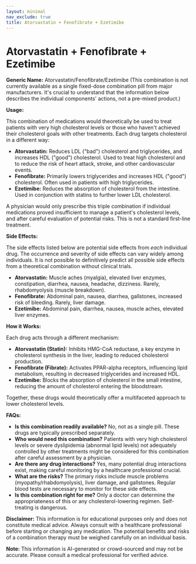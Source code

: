 ```yaml
---
layout: minimal
nav_exclude: true
title: Atorvastatin + Fenofibrate + Ezetimibe
---
```


# Atorvastatin + Fenofibrate + Ezetimibe

**Generic Name:** Atorvastatin/Fenofibrate/Ezetimibe (This combination is not currently available as a single fixed-dose combination pill from major manufacturers.  It's crucial to understand that the information below describes the individual components' actions, not a pre-mixed product.)

**Usage:**

This combination of medications would theoretically be used to treat patients with very high cholesterol levels or those who haven't achieved their cholesterol goals with other treatments.  Each drug targets cholesterol in a different way:

* **Atorvastatin:**  Reduces LDL ("bad") cholesterol and triglycerides, and increases HDL ("good") cholesterol.  Used to treat high cholesterol and to reduce the risk of heart attack, stroke, and other cardiovascular events.
* **Fenofibrate:** Primarily lowers triglycerides and increases HDL ("good") cholesterol.  Often used in patients with high triglycerides.
* **Ezetimibe:**  Reduces the absorption of cholesterol from the intestine.  Used in conjunction with statins to further lower LDL cholesterol.

A physician would only prescribe this triple combination if individual medications proved insufficient to manage a patient's cholesterol levels, and after careful evaluation of potential risks.  This is not a standard first-line treatment.

**Side Effects:**

The side effects listed below are potential side effects from *each* individual drug. The occurrence and severity of side effects can vary widely among individuals.  It is not possible to definitively predict all possible side effects from a theoretical combination without clinical trials.

* **Atorvastatin:** Muscle aches (myalgia), elevated liver enzymes, constipation, diarrhea, nausea, headache, dizziness.  Rarely, rhabdomyolysis (muscle breakdown).
* **Fenofibrate:**  Abdominal pain, nausea, diarrhea, gallstones, increased risk of bleeding.  Rarely, liver damage.
* **Ezetimibe:**  Abdominal pain, diarrhea, nausea, muscle aches, elevated liver enzymes.

**How it Works:**

Each drug acts through a different mechanism:

* **Atorvastatin (Statin):** Inhibits HMG-CoA reductase, a key enzyme in cholesterol synthesis in the liver, leading to reduced cholesterol production.
* **Fenofibrate (Fibrate):**  Activates PPAR-alpha receptors, influencing lipid metabolism, resulting in decreased triglycerides and increased HDL.
* **Ezetimibe:**  Blocks the absorption of cholesterol in the small intestine, reducing the amount of cholesterol entering the bloodstream.

Together, these drugs would theoretically offer a multifaceted approach to lower cholesterol levels.


**FAQs:**

* **Is this combination readily available?** No, not as a single pill.  These drugs are typically prescribed separately.
* **Who would need this combination?** Patients with very high cholesterol levels or severe dyslipidemia (abnormal lipid levels) not adequately controlled by other treatments might be considered for this combination after careful assessment by a physician.
* **Are there any drug interactions?** Yes, many potential drug interactions exist, making careful monitoring by a healthcare professional crucial.
* **What are the risks?**  The primary risks include muscle problems (myopathy/rhabdomyolysis), liver damage, and gallstones.  Regular blood tests are necessary to monitor for these side effects.
* **Is this combination right for me?** Only a doctor can determine the appropriateness of this or any cholesterol-lowering regimen.  Self-treating is dangerous.

**Disclaimer:** This information is for educational purposes only and does not constitute medical advice.  Always consult with a healthcare professional before starting or changing any medication.  The potential benefits and risks of a combination therapy must be weighed carefully on an individual basis.


**Note:** This information is AI-generated or crowd-sourced and may not be accurate. Please consult a medical professional for verified advice.